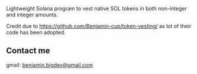 Lightweight Solana program to vest native SOL tokens in both non-integer and integer amounts.

Credit due to https://github.com/Benjamin-cup/token-vesting/ as lot of their code has been adopted. 


## Contact me

gmail: benjamin.bigdev@gmail.com
